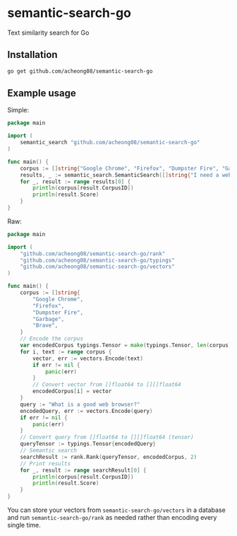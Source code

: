 # semantic-search-go
Text similarity search for Go

## Installation
```bash
go get github.com/acheong08/semantic-search-go
```

## Example usage
Simple:
```go
package main

import (
	semantic_search "github.com/acheong08/semantic-search-go"
)

func main() {
	corpus := []string{"Google Chrome", "Firefox", "Dumpster Fire", "Garbage", "Brave"}
	results, _ := semantic_search.SemanticSearch([]string{"I need a web browser"}, corpus, 2)
	for _, result := range results[0] {
		println(corpus[result.CorpusID])
		println(result.Score)
	}
}
```

Raw:
```go
package main

import (
	"github.com/acheong08/semantic-search-go/rank"
	"github.com/acheong08/semantic-search-go/typings"
	"github.com/acheong08/semantic-search-go/vectors"
)

func main() {
	corpus := []string{
		"Google Chrome",
		"Firefox",
		"Dumpster Fire",
		"Garbage",
		"Brave",
	}
	// Encode the corpus
	var encodedCorpus typings.Tensor = make(typings.Tensor, len(corpus))
	for i, text := range corpus {
		vector, err := vectors.Encode(text)
		if err != nil {
			panic(err)
		}
		// Convert vector from []float64 to [][]float64
		encodedCorpus[i] = vector
	}
	query := "What is a good web browser?"
	encodedQuery, err := vectors.Encode(query)
	if err != nil {
		panic(err)
	}
	// Convert query from []float64 to [][]float64 (tensor)
	queryTensor := typings.Tensor{encodedQuery}
	// Semantic search
	searchResult := rank.Rank(queryTensor, encodedCorpus, 2)
	// Print results
	for _, result := range searchResult[0] {
		println(corpus[result.CorpusID])
		println(result.Score)
	}
}
```

You can store your vectors from `semantic-search-go/vectors` in a database and run `semantic-search-go/rank` as needed rather than encoding every single time.
